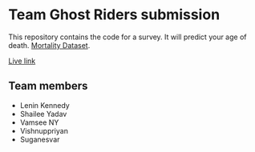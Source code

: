 # Team Ghost Riders submission

This repository contains the code for a survey. It will predict your age of death. [Mortality Dataset](https://www.kaggle.com/datasets/rajanand/mortality). 

[Live link](https://web-production-1f01.up.railway.app/)

## Team members
- Lenin Kennedy
- Shailee Yadav
- Vamsee NY
- Vishnuppriyan
- Suganesvar
